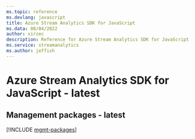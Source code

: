 ```yaml
---
ms.topic: reference
ms.devlang: javascript
title: Azure Stream Analytics SDK for JavaScript
ms.data: 08/04/2022
author: xirzec
description: Reference for Azure Stream Analytics SDK for JavaScript
ms.service: streamanalytics
ms.author: jeffish
---
```

# Azure Stream Analytics SDK for JavaScript - latest

## Management packages - latest
[!INCLUDE [mgmt-packages](stream-analytics-mgmt-index.md)]